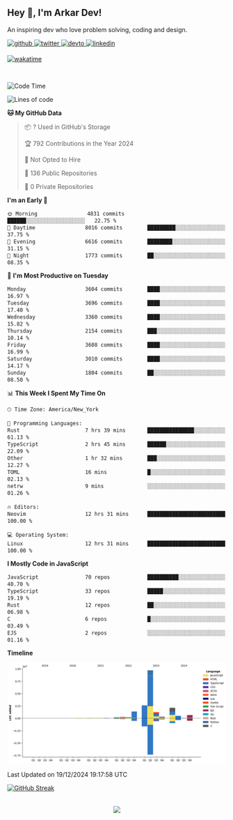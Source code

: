 ## Hey 👋, I'm Arkar Dev!  

An inspiring dev who love problem solving, coding and design.

<a href="https://github.com/Riley1101" target="_blank">
<img src=https://img.shields.io/badge/github-%2324292e.svg?&style=for-the-badge&logo=github&logoColor=white alt=github style="margin-bottom: 5px;" />
</a>
<a href="https://twitter.com/arkardev" target="_blank">
<img src=https://img.shields.io/badge/twitter-%2300acee.svg?&style=for-the-badge&logo=twitter&logoColor=white alt=twitter style="margin-bottom: 5px;" />
</a>
<a href="https://dev.to/riley1101" target="_blank">
<img src=https://img.shields.io/badge/dev.to-%2308090A.svg?&style=for-the-badge&logo=dev.to&logoColor=white alt=devto style="margin-bottom: 5px;" />
</a>
<a href="https://linkedin.com/in/arkar-kaung-myat" target="_blank">
<img src=https://img.shields.io/badge/linkedin-%231E77B5.svg?&style=for-the-badge&logo=linkedin&logoColor=white alt=linkedin style="margin-bottom: 5px;" />
</a>
  
[![wakatime](https://wakatime.com/badge/user/cf23b6e3-75f8-4c04-b0e3-273191c8d2ec.svg)](https://wakatime.com/@cf23b6e3-75f8-4c04-b0e3-273191c8d2ec)

<br/>

<!--START_SECTION:waka-->
![Code Time](http://img.shields.io/badge/Code%20Time-1%2C210%20hrs%2028%20mins-blue)

![Lines of code](https://img.shields.io/badge/From%20Hello%20World%20I%27ve%20Written-19.6%20million%20lines%20of%20code-blue)

**🐱 My GitHub Data** 

> 📦 ? Used in GitHub's Storage 
 > 
> 🏆 792 Contributions in the Year 2024
 > 
> 🚫 Not Opted to Hire
 > 
> 📜 136 Public Repositories 
 > 
> 🔑 0 Private Repositories 
 > 
**I'm an Early 🐤** 

```text
🌞 Morning                4831 commits        ██████░░░░░░░░░░░░░░░░░░░   22.75 % 
🌆 Daytime                8016 commits        █████████░░░░░░░░░░░░░░░░   37.75 % 
🌃 Evening                6616 commits        ████████░░░░░░░░░░░░░░░░░   31.15 % 
🌙 Night                  1773 commits        ██░░░░░░░░░░░░░░░░░░░░░░░   08.35 % 
```
📅 **I'm Most Productive on Tuesday** 

```text
Monday                   3604 commits        ████░░░░░░░░░░░░░░░░░░░░░   16.97 % 
Tuesday                  3696 commits        ████░░░░░░░░░░░░░░░░░░░░░   17.40 % 
Wednesday                3360 commits        ████░░░░░░░░░░░░░░░░░░░░░   15.82 % 
Thursday                 2154 commits        ███░░░░░░░░░░░░░░░░░░░░░░   10.14 % 
Friday                   3608 commits        ████░░░░░░░░░░░░░░░░░░░░░   16.99 % 
Saturday                 3010 commits        ████░░░░░░░░░░░░░░░░░░░░░   14.17 % 
Sunday                   1804 commits        ██░░░░░░░░░░░░░░░░░░░░░░░   08.50 % 
```


📊 **This Week I Spent My Time On** 

```text
🕑︎ Time Zone: America/New_York

💬 Programming Languages: 
Rust                     7 hrs 39 mins       ███████████████░░░░░░░░░░   61.13 % 
TypeScript               2 hrs 45 mins       ██████░░░░░░░░░░░░░░░░░░░   22.09 % 
Other                    1 hr 32 mins        ███░░░░░░░░░░░░░░░░░░░░░░   12.27 % 
TOML                     16 mins             █░░░░░░░░░░░░░░░░░░░░░░░░   02.13 % 
netrw                    9 mins              ░░░░░░░░░░░░░░░░░░░░░░░░░   01.26 % 

🔥 Editors: 
Neovim                   12 hrs 31 mins      █████████████████████████   100.00 % 

💻 Operating System: 
Linux                    12 hrs 31 mins      █████████████████████████   100.00 % 
```

**I Mostly Code in JavaScript** 

```text
JavaScript               70 repos            ██████████░░░░░░░░░░░░░░░   40.70 % 
TypeScript               33 repos            █████░░░░░░░░░░░░░░░░░░░░   19.19 % 
Rust                     12 repos            ██░░░░░░░░░░░░░░░░░░░░░░░   06.98 % 
C                        6 repos             █░░░░░░░░░░░░░░░░░░░░░░░░   03.49 % 
EJS                      2 repos             ░░░░░░░░░░░░░░░░░░░░░░░░░   01.16 % 
```



**Timeline**

![Lines of Code chart](https://raw.githubusercontent.com/Riley1101/Riley1101/main/assets/bar_graph.png)


 Last Updated on 19/12/2024 19:17:58 UTC
<!--END_SECTION:waka-->

[![GitHub Streak](https://streak-stats.demolab.com?user=Riley1101)](https://git.io/streak-stats)
  
<br/>  
<div align="center">
<img src="https://komarev.com/ghpvc/?username=Riley1101&&style=flat-square" align="center" />
</div>  

